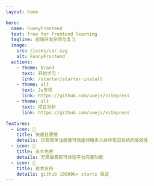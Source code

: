 ```yaml
---
layout: home

hero:
  name: FunnyFrontend
  text: free for frontend learning
  tagline: 前端开发杂项与复习
  image:
    src: /icons/car.svg
    alt: FunnyFrontend
  actions:
    - theme: brand
      text: 开始学习！
      link: /starter/starter-install
    - theme: alt
      text: Js专项
      link: https://github.com/vuejs/vitepress
    - theme: alt
      text: 项目分析
      link: https://github.com/vuejs/vitepress

features:
  - icon: 🌭
    title: 快速且便捷
    details: 仅需简单注册便可快速领略多人协作笔记系统的高效性
  - icon: 🎁
    title: 永久免费
    details: 无需破费即可体验平台完整功能
  - icon: 🥇
    title: 技术支持
    details: github 10000k+ starts 保证
---
```

